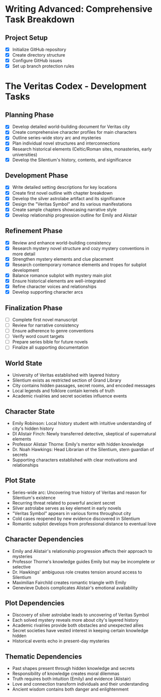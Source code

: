 # Writing Advanced: Comprehensive Task Breakdown

## Project Setup
- [x] Initialize GitHub repository
- [x] Create directory structure
- [x] Configure GitHub issues
- [x] Set up branch protection rules

# The Veritas Codex - Development Tasks
 ## Planning Phase
 - [x] Develop detailed world-building document for Veritas city
 - [x] Create comprehensive character profiles for main characters
 - [x] Outline series-wide story arc and mysteries
 - [x] Plan individual novel structures and interconnections
 - [x] Research historical elements (Celtic/Roman sites, monasteries, early universities)
 - [x] Develop the Silentium's history, contents, and significance
 ## Development Phase
 - [x] Write detailed setting descriptions for key locations
 - [x] Create first novel outline with chapter breakdown
 - [x] Develop the silver astrolabe artifact and its significance
 - [x] Design the "Veritas Symbol" and its various manifestations
 - [x] Create sample chapters showcasing narrative style
 - [x] Develop relationship progression outline for Emily and Alistair
 ## Refinement Phase
 - [x] Review and enhance world-building consistency
 - [x] Research mystery novel structure and cozy mystery conventions in more detail
 - [x] Strengthen mystery elements and clue placement
 - [x] Research contemporary romance elements and tropes for subplot development
 - [x] Balance romance subplot with mystery main plot
 - [x] Ensure historical elements are well-integrated
 - [x] Refine character voices and relationships
 - [x] Develop supporting character arcs
 ## Finalization Phase
 - [ ] Complete first novel manuscript
 - [ ] Review for narrative consistency
 - [ ] Ensure adherence to genre conventions
 - [ ] Verify word count targets
 - [ ] Prepare series bible for future novels
 - [ ] Finalize all supporting documentation
 ## World State
 - University of Veritas established with layered history
 - Silentium exists as restricted section of Grand Library
 - City contains hidden passages, secret rooms, and encoded messages
 - Local legends and folklore contain kernels of truth
 - Academic rivalries and secret societies influence events
 ## Character State
 - Emily Robinson: Local history student with intuitive understanding of city's hidden history
 - DI Alistair Finch: Newly transferred detective, skeptical of supernatural elements
 - Professor Alistair Thorne: Emily's mentor with hidden knowledge
 - Dr. Noah Hawkings: Head Librarian of the Silentium, stern guardian of secrets
 - Supporting characters established with clear motivations and relationships
 ## Plot State
 - Series-wide arc: Uncovering true history of Veritas and reason for Silentium's existence
 - Recurring threat related to powerful ancient secret
 - Silver astrolabe serves as key element in early novels
 - "Veritas Symbol" appears in various forms throughout city
 - Cold cases reopened by new evidence discovered in Silentium
 - Romantic subplot develops from professional distance to eventual love
 ## Character Dependencies
 - Emily and Alistair's relationship progression affects their approach to mysteries
 - Professor Thorne's knowledge guides Emily but may be incomplete or selective
 - Dr. Hawkings' ambiguous role creates tension around access to Silentium
 - Maximilian Fairchild creates romantic triangle with Emily
 - Genevieve Dubois complicates Alistair's emotional availability
 ## Plot Dependencies
 - Discovery of silver astrolabe leads to uncovering of Veritas Symbol
 - Each solved mystery reveals more about city's layered history
 - Academic rivalries provide both obstacles and unexpected allies
 - Secret societies have vested interest in keeping certain knowledge hidden
 - Historical events echo in present-day mysteries
 ## Thematic Dependencies
 - Past shapes present through hidden knowledge and secrets
 - Responsibility of knowledge creates moral dilemmas
 - Truth requires both intuition (Emily) and evidence (Alistair)
 - Love and connection transform individuals and their understanding
 - Ancient wisdom contains both danger and enlightenment
